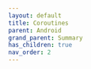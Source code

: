 ```yaml
---
layout: default
title: Coroutines
parent: Android
grand_parent: Summary
has_children: true
nav_order: 2
---
```

